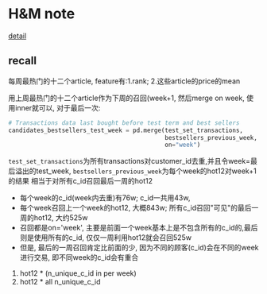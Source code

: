 # H&M note
[detail](https://www.kaggle.com/code/kaicho0504/lgbm-ranker-using-original-csv-data)
## recall
每周最热门的十二个article, feature有:1.rank; 2.这些article的price的mean

用上周最热门的十二个article作为下周的召回(week+1, 然后merge on week, 使用inner就可以, 对于最后一次:
```python
# Transactions data last bought before test term and best sellers
candidates_bestsellers_test_week = pd.merge(test_set_transactions,
                                            bestsellers_previous_week,
                                            on="week")
```
`test_set_transactions`为所有transactions对customer_id去重,并且令week=最后溢出的test_week, `bestsellers_previous_week`为每个week的hot12对week+1的结果
相当于对所有c_id召回最后一周的hot12
+ 每个week的c_id(week内去重)有76w; c_id一共用43w, 
+ 每个week召回上一个week的hot12, 大概843w; 所有c_id召回"可见"的最后一周的hot12, 大约525w
+ 召回都是on='week', 主要是前面一个week基本上是不包含所有的c_id的,最后则是使用所有的c_id, 仅仅一周利用hot12就会召回525w
+ 但是, 最后的一周召回肯定比前面的少, 因为不同的顾客(c_id)会在不同的week进行交易, 即不同week的c_id会有重合
1. hot12 * (n_unique_c_id in per week)
2. hot12 * all n_unique_c_id